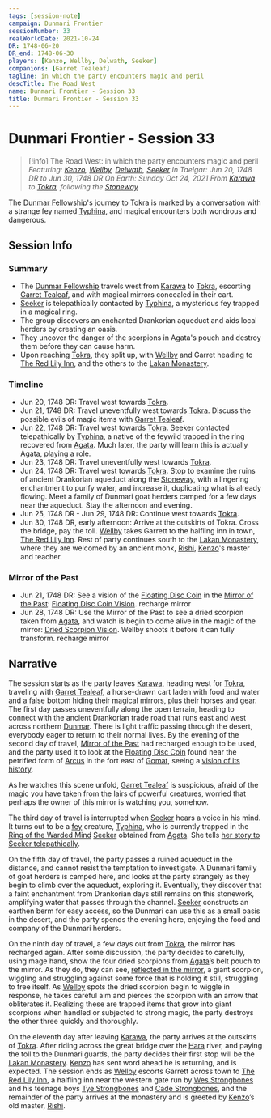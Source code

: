 ```yaml
---
tags: [session-note]
campaign: Dunmari Frontier
sessionNumber: 33
realWorldDate: 2021-10-24
DR: 1748-06-20
DR_end: 1748-06-30
players: [Kenzo, Wellby, Delwath, Seeker]
companions: [Garret Tealeaf]
tagline: in which the party encounters magic and peril
descTitle: The Road West
name: Dunmari Frontier - Session 33
title: Dunmari Frontier - Session 33
---
```

# Dunmari Frontier - Session 33

>[!info] The Road West: in which the party encounters magic and peril
> *Featuring: [Kenzo](<../../../people/pcs/dunmar-fellowship/kenzo.md>), [Wellby](<../../../people/pcs/dunmar-fellowship/wellby.md>), [Delwath](<../../../people/pcs/dunmar-fellowship/delwath.md>), [Seeker](<../../../people/pcs/dunmar-fellowship/seeker.md>)*
> *In Taelgar: Jun 20, 1748 DR to Jun 30, 1748 DR*
> *On Earth: Sunday Oct 24, 2021*
> *From [Karawa](<../../../gazetteer/greater-dunmar/realms/dunmar/eastern-dunmar/karawa.md>) to [Tokra](<../../../gazetteer/greater-dunmar/realms/dunmar/central-dunmar/tokra/tokra.md>), following the [Stoneway](<../../../gazetteer/greater-dunmar/roads/stoneway.md>)*

The [Dunmar Fellowship](<../../../people/pcs/dunmar-fellowship/dunmar-fellowship.md>)'s journey to [Tokra](<../../../gazetteer/greater-dunmar/realms/dunmar/central-dunmar/tokra/tokra.md>) is marked by a conversation with a strange fey named [Typhina](<../../../people/fey/typhina.md>), and magical encounters both wondrous and dangerous. 

## Session Info
### Summary
- The [Dunmar Fellowship](<../../../people/pcs/dunmar-fellowship/dunmar-fellowship.md>) travels west from [Karawa](<../../../gazetteer/greater-dunmar/realms/dunmar/eastern-dunmar/karawa.md>) to [Tokra](<../../../gazetteer/greater-dunmar/realms/dunmar/central-dunmar/tokra/tokra.md>), escorting [Garret Tealeaf](<../../../people/halflings/garret-tealeaf.md>), and with magical mirrors concealed in their cart.
- [Seeker](<../../../people/pcs/dunmar-fellowship/seeker.md>) is telepathically contacted by [Typhina](<../../../people/fey/typhina.md>), a mysterious fey trapped in a magical ring. 
- The group discovers an enchanted Drankorian aqueduct and aids local herders by creating an oasis.
- They uncover the danger of the scorpions in Agata's pouch and destroy them before they can cause harm.
- Upon reaching [Tokra](<../../../gazetteer/greater-dunmar/realms/dunmar/central-dunmar/tokra/tokra.md>), they split up, with [Wellby](<../../../people/pcs/dunmar-fellowship/wellby.md>) and Garret heading to [The Red Lily Inn](<../../../gazetteer/greater-dunmar/realms/dunmar/central-dunmar/tokra/the-red-lily-inn.md>), and the others to the [Lakan Monastery](<../../../gazetteer/greater-dunmar/realms/dunmar/central-dunmar/tokra/lakan-monastery.md>).

### Timeline
- Jun 20, 1748 DR: Travel west towards [Tokra](<../../../gazetteer/greater-dunmar/realms/dunmar/central-dunmar/tokra/tokra.md>). 
- Jun 21, 1748 DR: Travel uneventfully west towards [Tokra](<../../../gazetteer/greater-dunmar/realms/dunmar/central-dunmar/tokra/tokra.md>). Discuss the possible evils of magic items with [Garret Tealeaf](<../../../people/halflings/garret-tealeaf.md>).
- Jun 22, 1748 DR: Travel west towards [Tokra](<../../../gazetteer/greater-dunmar/realms/dunmar/central-dunmar/tokra/tokra.md>). Seeker contacted telepathically by [Typhina](<../../../people/fey/typhina.md>), a native of the feywild trapped in the ring recovered from [Agata](<../../../people/fey/agata.md>). Much later, the party will learn this is actually Agata, playing a role. 
- Jun 23, 1748 DR: Travel uneventfully west towards [Tokra](<../../../gazetteer/greater-dunmar/realms/dunmar/central-dunmar/tokra/tokra.md>).
- Jun 24, 1748 DR: Travel west towards [Tokra](<../../../gazetteer/greater-dunmar/realms/dunmar/central-dunmar/tokra/tokra.md>). Stop to examine the ruins of ancient Drankorian aqueduct along the [Stoneway](<../../../gazetteer/greater-dunmar/roads/stoneway.md>), with a lingering enchantment to purify water, and increase it, duplicating what is already flowing. Meet a family of Dunmari goat herders camped for a few days near the aqueduct. Stay the afternoon and evening.
- Jun 25, 1748 DR - Jun 29, 1748 DR: Continue west towards [Tokra](<../../../gazetteer/greater-dunmar/realms/dunmar/central-dunmar/tokra/tokra.md>).
- Jun 30, 1748 DR, early afternoon: Arrive at the outskirts of Tokra. Cross the bridge, pay the toll. [Wellby](<../../../people/pcs/dunmar-fellowship/wellby.md>) takes Garrett to the halfling inn in town, [The Red Lily Inn](<../../../gazetteer/greater-dunmar/realms/dunmar/central-dunmar/tokra/the-red-lily-inn.md>). Rest of party continues south to the [Lakan Monastery](<../../../gazetteer/greater-dunmar/realms/dunmar/central-dunmar/tokra/lakan-monastery.md>),  where they are welcomed by an ancient monk, [Rishi](<../../../people/dunmari/rishi.md>), [Kenzo](<../../../people/pcs/dunmar-fellowship/kenzo.md>)'s master and teacher.

### Mirror of the Past
- Jun 21, 1748 DR: See a vision of the [Floating Disc Coin](<../treasure/notable-items/floating-disc-coin.md>) in the [Mirror of the Past](<../treasure/notable-items/mirror-of-the-past.md>): [Floating Disc Coin Vision](<../mirror-visions/floating-disc-coin-vision.md>). recharge mirror
- Jun 28, 1748 DR: Use the Mirror of the Past to see a dried scorpion taken from [Agata](<../../../people/fey/agata.md>), and watch is begin to come alive in the magic of the mirror: [Dried Scorpion Vision](<../mirror-visions/dried-scorpion-vision.md>). Wellby shoots it before it can fully transform. recharge mirror



## Narrative
The session starts as the party leaves [Karawa](<../../../gazetteer/greater-dunmar/realms/dunmar/eastern-dunmar/karawa.md>), heading west for [Tokra](<../../../gazetteer/greater-dunmar/realms/dunmar/central-dunmar/tokra/tokra.md>), traveling with [Garret Tealeaf](<../../../people/halflings/garret-tealeaf.md>), a horse-drawn cart laden with food and water and a false bottom hiding their magical mirrors, plus their horses and gear. The first day passes uneventfully along the open terrain, heading to connect with the ancient Drankorian trade road that runs east and west across northern [Dunmar](<../../../gazetteer/greater-dunmar/realms/dunmar/dunmar.md>). There is light traffic passing through the desert, everybody eager to return to their normal lives. By the evening of the second day of travel, [Mirror of the Past](<../treasure/notable-items/mirror-of-the-past.md>) had recharged enough to be used, and the party used it to look at the [Floating Disc Coin](<../treasure/notable-items/floating-disc-coin.md>) found near the petrified form of [Arcus](<../../../people/chardonians/arcus.md>) in the fort east of [Gomat](<../../../gazetteer/greater-dunmar/dunmari-basin/gomat.md>), seeing a [vision of its history](<../mirror-visions/floating-disc-coin-vision.md>).

As he watches this scene unfold, [Garret Tealeaf](<../../../people/halflings/garret-tealeaf.md>) is suspicious, afraid of the magic you have taken from the lairs of powerful creatures, worried that perhaps the owner of this mirror is watching you, somehow. 

The third day of travel is interrupted when [Seeker](<../../../people/pcs/dunmar-fellowship/seeker.md>) hears a voice in his mind. It turns out to be a [fey](<../../../species/children-of-the-divine/fey/fey.md>) creature, [Typhina](<../../../people/fey/typhina.md>), who is currently trapped in the [Ring of the Warded Mind](<../treasure/notable-items/ring-of-the-warded-mind.md>) [Seeker](<../../../people/pcs/dunmar-fellowship/seeker.md>) obtained from [Agata](<../../../people/fey/agata.md>). She tells [her story to Seeker telepathically](<../treasure/notable-items/ring-of-the-warded-mind.md#typhinas-story>).

On the fifth day of travel, the party passes a ruined aqueduct in the distance, and cannot resist the temptation to investigate. A Dunmari family of goat herders is camped here, and looks at the party strangely as they begin to climb over the aqueduct, exploring it. Eventually, they discover that a faint enchantment from Drankorian days still remains on this stonework, amplifying water that passes through the channel. [Seeker](<../../../people/pcs/dunmar-fellowship/seeker.md>) constructs an earthen berm for easy access, so the Dunmari can use this as a small oasis in the desert, and the party spends the evening here, enjoying the food and company of the Dunmari herders. 

On the ninth day of travel, a few days out from [Tokra](<../../../gazetteer/greater-dunmar/realms/dunmar/central-dunmar/tokra/tokra.md>), the mirror has recharged again. After some discussion, the party decides to carefully, using mage hand, show the four dried scorpions from [Agata](<../../../people/fey/agata.md>)’s belt pouch to the mirror. As they do, they can see, [reflected in the mirror](<../mirror-visions/dried-scorpion-vision.md>), a giant scorpion, wiggling and struggling against some force that is holding it still, struggling to free itself. As [Wellby](<../../../people/pcs/dunmar-fellowship/wellby.md>) spots the dried scorpion begin to wiggle in response, he takes careful aim and pierces the scorpion with an arrow that obliterates it. Realizing these are trapped items that grow into giant scorpions when handled or subjected to strong magic, the party destroys the other three quickly and thoroughly. 

On the eleventh day after leaving [Karawa](<../../../gazetteer/greater-dunmar/realms/dunmar/eastern-dunmar/karawa.md>), the party arrives at the outskirts of [Tokra](<../../../gazetteer/greater-dunmar/realms/dunmar/central-dunmar/tokra/tokra.md>). After riding across the great bridge over the [Hara](<../../../gazetteer/greater-dunmar/rivers/hara-watershed/hara.md>) river, and paying the toll to the Dunmari guards, the party decides their first stop will be the [Lakan Monastery](<../../../gazetteer/greater-dunmar/realms/dunmar/central-dunmar/tokra/lakan-monastery.md>). [Kenzo](<../../../people/pcs/dunmar-fellowship/kenzo.md>) has sent word ahead he is returning, and is expected. The session ends as [Wellby](<../../../people/pcs/dunmar-fellowship/wellby.md>) escorts Garrett across town to [The Red Lily Inn](<../../../gazetteer/greater-dunmar/realms/dunmar/central-dunmar/tokra/the-red-lily-inn.md>), a halfling inn near the western gate run by [Wes Strongbones](<../../../people/halflings/wes-strongbones.md>) and his teenage boys [Tye Strongbones](<../../../people/halflings/tye-strongbones.md>) and [Cade Strongbones](<../../../people/halflings/cade-strongbones.md>), and the remainder of the party arrives at the monastery and is greeted by [Kenzo](<../../../people/pcs/dunmar-fellowship/kenzo.md>)’s old master, [Rishi](<../../../people/dunmari/rishi.md>).
